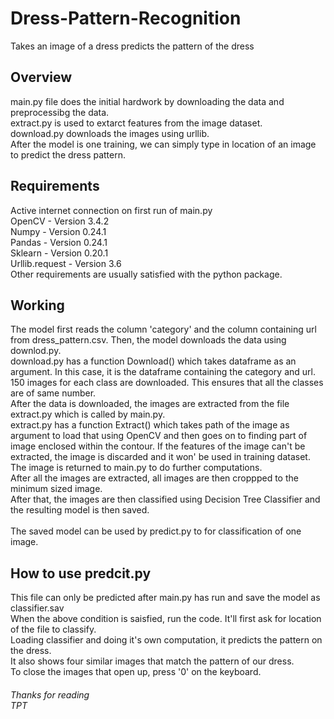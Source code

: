 # Dress-Pattern-Recognition
Takes an image of a dress predicts the pattern of the dress

## Overview
main.py file does the initial hardwork by downloading the data and preprocessibg the data.</br>
extract.py is used to extarct features from the image dataset.</br>
download.py downloads the images using urllib.</br>
After the model is one training, we can simply type in location of an image to predict the dress pattern.</br>

## Requirements
Active internet connection on first run of main.py</br>
OpenCV - Version 3.4.2</br>
Numpy - Version 0.24.1</br>
Pandas - Version 0.24.1</br>
Sklearn - Version 0.20.1</br>
Urllib.request - Version 3.6</br>
Other requirements are usually satisfied with the python package.</br>

## Working
The model first reads the column 'category' and the column containing url from dress_pattern.csv. Then, the model downloads the data using downlod.py.</br>
download.py has a function Download() which takes dataframe as an argument. In this case, it is the dataframe containing the category and url. 150 images for each class are downloaded. This ensures that all the classes are of same number.</br>
After the data is downloaded, the images are extracted from the file extract.py which is called by main.py.</br>
extract.py has a function Extract() which takes path of the image as argument to load that using OpenCV and then goes on to finding part of image enclosed within the contour. If the features of the image can't be extracted, the image is discarded and it won' be used in training dataset.</br>
The image is returned to main.py to do further computations.</br>
After all the images are extracted, all images are then croppped to the minimum sized image.</br>
After that, the images are then classified using Decision Tree Classifier and the resulting model is then saved.</br></br>
The saved model can be used by predict.py to for classification of one image.

## How to use predcit.py
This file can only be predicted after main.py has run and save the model as classifier.sav</br>
When the above condition is saisfied, run the code. It'll first ask for location of the file to classify.</br>
Loading classifier and doing it's own computation, it predicts the pattern on the dress.</br>
It also shows four similar images that match the pattern of our dress.</br>
To close the images that open up, press '0' on the keyboard.

###### Thanks for reading</br>TPT

